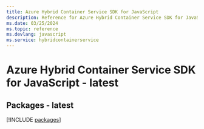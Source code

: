 ```yaml
---
title: Azure Hybrid Container Service SDK for JavaScript
description: Reference for Azure Hybrid Container Service SDK for JavaScript
ms.date: 03/25/2024
ms.topic: reference
ms.devlang: javascript
ms.service: hybridcontainerservice
---
```

# Azure Hybrid Container Service SDK for JavaScript - latest
## Packages - latest
[!INCLUDE [packages](hybrid-container-service-index.md)]